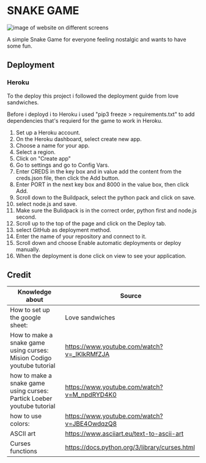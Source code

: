 # SNAKE GAME
<img src="" alt="image of website on different screens">

A simple Snake Game for everyone feeling nostalgic and wants to have some fun.
## Deployment

### Heroku
To the deploy this project i followed the deployment guide from love sandwiches.

Before i deployd i to Heroku i used "pip3 freeze > requirements.txt" to add dependencies that's requierd for the game to work in Heroku.
<ol>
<li> Set up a Heroku account. </li>
<li> On the Heroku dashboard, select create new app.</li>
<li> Choose a name for your app.</li>
<li> Select a region.</li>
<li> Click on "Create app"</li>
<li> Go to settings and go to Config Vars.</li>
<li> Enter CREDS in the key box and in value add the content from the creds.json file, then click the Add button.</li>
<li> Enter PORT in the next key box and 8000 in the value box, then click Add.</li>
<li> Scroll down to the Buildpack, select the python pack and click on save.</li>
<li> select node.js and save. </li>
<li> Make sure the Bulidpack is in the correct order, python first and node.js second. </li>
<li> Scroll up to the top of the page and click on the Deploy tab. </li>
<li> select GitHub as deployment method. </li>
<li> Enter the name of your repository and connect to it. </li>
<li> Scroll down and choose Enable automatic deployments or deploy manually. </li>
<li> When the deployment is done click on view to see your application. </li>
</ol>


## Credit

| Knowledge about | Source |
| -------------------------- | --------------- | 
| How to set up the google sheet: | Love sandwiches |
| How to make a snake game using curses: Mision     Codigo youtube tutorial | https://www.youtube.com/watch?v=_IKIkRMfZJA |
| how to make a snake game using curses: Partick Loeber youtube tutorial| https://www.youtube.com/watch?v=M_npdRYD4K0 |
| how to use colors: | https://www.youtube.com/watch?v=JBE4OwdqzQ8 |
| ASCII art | https://www.asciiart.eu/text-to-ascii-art |
| Curses functions | https://docs.python.org/3/library/curses.html |
